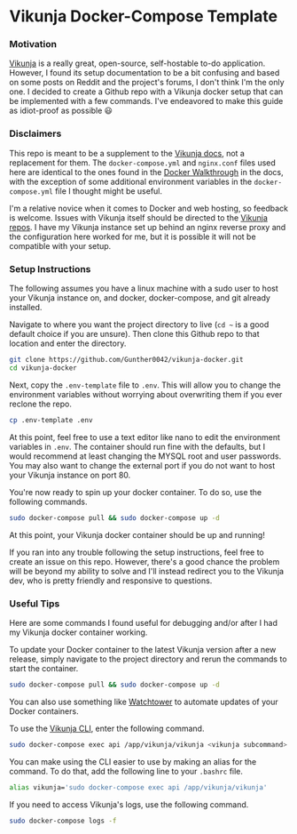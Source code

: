 # Vikunja Docker-Compose Template

### Motivation
[Vikunja](https://vikunja.io/) is a really great, open-source, self-hostable to-do application. However, I found its setup documentation to be a bit confusing and based on some posts on Reddit and the project's forums, I don't think I'm the only one. I decided to create a Github repo with a Vikunja docker setup that can be implemented with a few commands. I've endeavored to make this guide as idiot-proof as possible :smiley:

### Disclaimers
This repo is meant to be a supplement to the [Vikunja docs](https://vikunja.io/docs/), not a replacement for them. The `docker-compose.yml` and `nginx.conf` files used here are identical to the ones found in the [Docker Walkthrough](https://vikunja.io/docs/docker-walkthrough/) in the docs, with the exception of some additional environment variables in the `docker-compose.yml` file I thought might be useful.

I'm a relative novice when it comes to Docker and web hosting, so feedback is welcome. Issues with Vikunja itself should be directed to the [Vikunja repos](https://kolaente.dev/vikunja). I have my Vikunja instance set up behind an nginx reverse proxy and the configuration here worked for me, but it is possible it will not be compatible with your setup.

### Setup Instructions
The following assumes you have a linux machine with a sudo user to host your Vikunja instance on, and docker, docker-compose, and git already installed.

Navigate to where you want the project directory to live (`cd ~` is a good default choice if you are unsure).
Then clone this Github repo to that location and enter the directory.
```bash
git clone https://github.com/Gunther0042/vikunja-docker.git
cd vikunja-docker
```

Next, copy the `.env-template` file to `.env`. This will allow you to change the environment variables without worrying about overwriting them if you ever reclone the repo.
```bash
cp .env-template .env
```
At this point, feel free to use a text editor like nano to edit the environment variables in `.env`. The container should run fine with the defaults, but I would recommend at least changing the MYSQL root and user passwords. You may also want to change the external port if you do not want to host your Vikunja instance on port 80.

You're now ready to spin up your docker container. To do so, use the following commands.
```bash
sudo docker-compose pull && sudo docker-compose up -d
```
At this point, your Vikunja docker container should be up and running!

If you ran into any trouble following the setup instructions, feel free to create an issue on this repo. However, there's a good chance the problem will be beyond my ability to solve and I'll instead redirect you to the Vikunja dev, who is pretty friendly and responsive to questions.

### Useful Tips
Here are some commands I found useful for debugging and/or after I had my Vikunja docker container working.

To update your Docker container to the latest Vikunja version after a new release, simply navigate to the project directory and rerun the commands to start the container.
```bash
sudo docker-compose pull && sudo docker-compose up -d
```
You can also use something like [Watchtower](https://containrrr.dev/watchtower/) to automate updates of your Docker containers.

To use the [Vikunja CLI](https://vikunja.io/docs/cli/), enter the following command.
```bash
sudo docker-compose exec api /app/vikunja/vikunja <vikunja subcommand>
```

You can make using the CLI easier to use by making an alias for the command. To do that, add the following line to your `.bashrc` file.
```bash
alias vikunja='sudo docker-compose exec api /app/vikunja/vikunja'
```

If you need to access Vikunja's logs, use the following command.
```bash
sudo docker-compose logs -f
```
